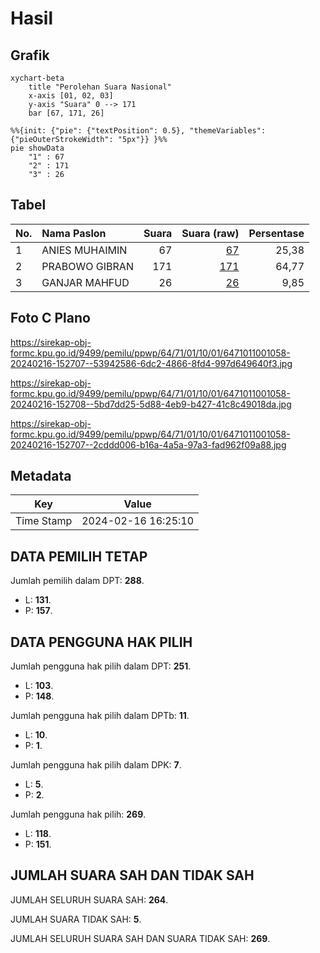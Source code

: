 # Hasil

## Grafik

```mermaid
xychart-beta
    title "Perolehan Suara Nasional"
    x-axis [01, 02, 03]
    y-axis "Suara" 0 --> 171
    bar [67, 171, 26]
```

```mermaid
%%{init: {"pie": {"textPosition": 0.5}, "themeVariables": {"pieOuterStrokeWidth": "5px"}} }%%
pie showData
    "1" : 67
    "2" : 171
    "3" : 26
```

## Tabel

| No. | Nama Paslon    | Suara | Suara (raw) | Persentase |
|:--- |:-------------- | -----:| -----------:| ----------:|
| 1   | ANIES MUHAIMIN | 67    | [67][p-1]   | 25,38      |
| 2   | PRABOWO GIBRAN | 171   | [171][p-2]  | 64,77      |
| 3   | GANJAR MAHFUD  | 26    | [26][p-3]   | 9,85       |


[p-1]: https://github.com/gigit-pemilu/pemilu-2024/blob/main/pilpres/hitung-suara/sub/64-kalimantan-timur/sub/71-kota-balikpapan/sub/01-balikpapan-timur/sub/1001-manggar/sub/058-tps/sub/paslon-1.txt
[p-2]: https://github.com/gigit-pemilu/pemilu-2024/blob/main/pilpres/hitung-suara/sub/64-kalimantan-timur/sub/71-kota-balikpapan/sub/01-balikpapan-timur/sub/1001-manggar/sub/058-tps/sub/paslon-2.txt
[p-3]: https://github.com/gigit-pemilu/pemilu-2024/blob/main/pilpres/hitung-suara/sub/64-kalimantan-timur/sub/71-kota-balikpapan/sub/01-balikpapan-timur/sub/1001-manggar/sub/058-tps/sub/paslon-3.txt

## Foto C Plano

https://sirekap-obj-formc.kpu.go.id/9499/pemilu/ppwp/64/71/01/10/01/6471011001058-20240216-152707--53942586-6dc2-4866-8fd4-997d649640f3.jpg

https://sirekap-obj-formc.kpu.go.id/9499/pemilu/ppwp/64/71/01/10/01/6471011001058-20240216-152708--5bd7dd25-5d88-4eb9-b427-41c8c49018da.jpg

https://sirekap-obj-formc.kpu.go.id/9499/pemilu/ppwp/64/71/01/10/01/6471011001058-20240216-152707--2cddd006-b16a-4a5a-97a3-fad962f09a88.jpg


## Metadata

| Key        | Value               |
| ---------- | ------------------- |
| Time Stamp | 2024-02-16 16:25:10 |


## DATA PEMILIH TETAP

Jumlah pemilih dalam DPT: **288**.
 * L: **131**.
 * P: **157**.

## DATA PENGGUNA HAK PILIH

Jumlah pengguna hak pilih dalam DPT: **251**.
 * L: **103**.
 * P: **148**.

Jumlah pengguna hak pilih dalam DPTb: **11**.
 * L: **10**.
 * P: **1**.

Jumlah pengguna hak pilih dalam DPK: **7**.
 * L: **5**.
 * P: **2**.

Jumlah pengguna hak pilih: **269**.
 * L: **118**.
 * P: **151**.

## JUMLAH SUARA SAH DAN TIDAK SAH

JUMLAH SELURUH SUARA SAH: **264**.

JUMLAH SUARA TIDAK SAH: **5**.

JUMLAH SELURUH SUARA SAH DAN SUARA TIDAK SAH: **269**.


